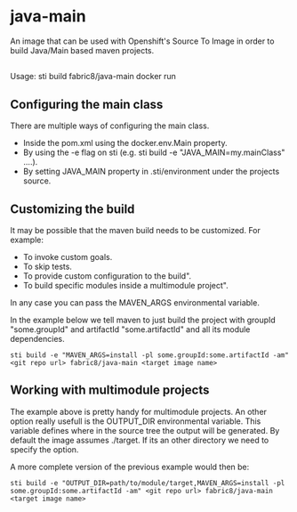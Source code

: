 # java-main

An image that can be used with Openshift's Source To Image in order to build Java/Main based maven projects.

##
Usage:
	sti build <git repo url> fabric8/java-main <target image name>
	docker run <target image name>

## Configuring the main class

There are multiple ways of configuring the main class.

- Inside the pom.xml using the docker.env.Main property.
- By using the -e flag on sti (e.g. sti build -e "JAVA_MAIN=my.mainClass" ....).
- By setting JAVA_MAIN property in .sti/environment under the projects source.

## Customizing the build

It may be possible that the maven build needs to be customized. For example:

- To invoke custom goals.
- To skip tests.
- To provide custom configuration to the build".
- To build specific modules inside a multimodule project".

In any case you can pass the MAVEN_ARGS environmental variable. 

In the example below we tell maven to just build the project with groupId "some.groupId" and artifactId "some.artifactId" and all its module dependencies.

	sti build -e "MAVEN_ARGS=install -pl some.groupId:some.artifactId -am" <git repo url> fabric8/java-main <target image name>
	

## Working with multimodule projects
The example above is pretty handy for multimodule projects. An other option really usefull is the OUTPUT_DIR environmental variable. This variable defines where in the source tree the output will be generated. By default the image assumes ./target. If its an other directory we need to specify the option.

A more complete version of the previous example would then be:


	sti build -e "OUTPUT_DIR=path/to/module/target,MAVEN_ARGS=install -pl some.groupId:some.artifactId -am" <git repo url> fabric8/java-main <target image name>





